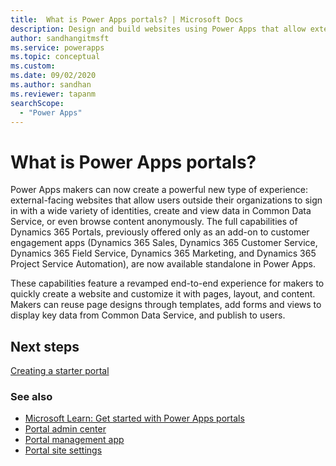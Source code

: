 ```yaml
---
title:  What is Power Apps portals? | Microsoft Docs
description: Design and build websites using Power Apps that allow external users to interact with the data stored in the Common Data Service.
author: sandhangitmsft
ms.service: powerapps
ms.topic: conceptual
ms.custom: 
ms.date: 09/02/2020
ms.author: sandhan
ms.reviewer: tapanm
searchScope:
  - "Power Apps"
---
```


# What is Power Apps portals?

Power Apps makers can now create a powerful new type of experience: external-facing websites that allow users outside their organizations to sign in with a wide variety of identities, create and view data in Common Data Service, or even browse content anonymously. The full capabilities of Dynamics 365 Portals, previously offered only as an add-on to customer engagement apps (Dynamics 365 Sales, Dynamics 365 Customer Service, Dynamics 365 Field Service, Dynamics 365 Marketing, and Dynamics 365 Project Service Automation), are now available standalone in Power Apps.  

These capabilities feature a revamped end-to-end experience for makers to quickly create a website and customize it with pages, layout, and content. Makers can reuse page designs through templates, add forms and views to display key data from Common Data Service, and publish to users.

## Next steps

[Creating a starter portal](create-portal.md)

### See also

- [Microsoft Learn: Get started with Power Apps portals](https://docs.microsoft.com/learn/paths/get-started-power-apps-portals/)
- [Portal admin center](admin/admin-overview.md)
- [Portal management app](configure/configure-portal.md)
- [Portal site settings](configure/configure-site-settings.md)
